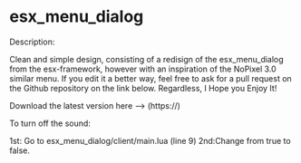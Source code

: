 # esx_menu_dialog

Description:

Clean and simple design, consisting of a redisign of the esx_menu_dialog from the esx-framework, however with an inspiration of the NoPixel 3.0 similar menu. If you edit it a better way, feel free to ask for a pull request on the Github repository on the link below. Regardless, I Hope you Enjoy It!

Download the latest version here --> (https://)


To turn off the sound:

1st: Go to esx_menu_dialog/client/main.lua (line 9)
2nd:Change from true to false.
